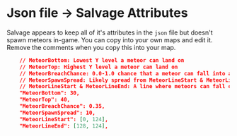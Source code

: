 # Json file → Salvage Attributes

Salvage appears to keep all of it's attributes in the `json` file but doesn't spawn meteors in-game. You can copy into your own maps and edit it. Remove the comments when you copy this into your map.

```json
    // MeteorBottom: Lowest Y level a meteor can land on
    // MeteorTop: Highest Y level a meteor can land on
    // MeteorBreachChance: 0.0-1.0 chance that a meteor can fall into and destroy ground. Never goes below MeteorBottom
    // MeteorSpawnSpread: Likely spread from MeteorLineStart & MeteorLineEnd
    // MeteorLineStart & MeteorLineEnd: A line where meteors can fall on
    "MeteorBottom": 30,
    "MeteorTop": 40,
    "MeteorBreachChance": 0.35,
    "MeteorSpawnSpread": 10,
    "MeteorLineStart": [0, 124],
    "MeteorLineEnd": [128, 124],
```